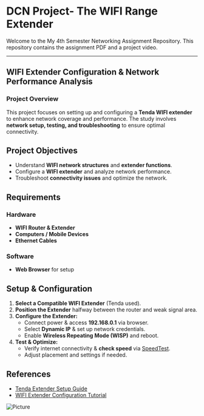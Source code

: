 # DCN Project- The WIFI Range Extender

Welcome to the My 4th Semester Networking Assignment Repository. This repository contains the assignment PDF and a project video.

---

## WIFI Extender Configuration & Network Performance Analysis

### **Project Overview**  
This project focuses on setting up and configuring a **Tenda WIFI extender** to enhance network coverage and performance. The study involves **network setup, testing, and troubleshooting** to ensure optimal connectivity.  

## **Project Objectives**  
- Understand **WIFI network structures** and **extender functions**.  
- Configure a **WIFI extender** and analyze network performance.  
- Troubleshoot **connectivity issues** and optimize the network.  

## **Requirements**  

### **Hardware**  
- **WIFI Router & Extender**  
- **Computers / Mobile Devices**  
- **Ethernet Cables**  

### **Software**  
- **Web Browser** for setup  

## **Setup & Configuration**  

1. **Select a Compatible WIFI Extender** (Tenda used).  
2. **Position the Extender** halfway between the router and weak signal area.  
3. **Configure the Extender:**  
   - Connect power & access **192.168.0.1** via browser.  
   - Select **Dynamic IP** & set up network credentials.  
   - Enable **Wireless Repeating Mode (WISP)** and reboot.  
4. **Test & Optimize:**  
   - Verify internet connectivity & **check speed** via [SpeedTest](http://www.speedtest.net/).  
   - Adjust placement and settings if needed.  

## **References**  
- [Tenda Extender Setup Guide](https://www.tendacn.com/faq/)  
- [WIFI Extender Configuration Tutorial](https://www.youtube.com/watch?v=q1Wg_77HUi0)  

![Picture](https://github.com/M-Hamza-Hassaan/4th-Sem-Networking-Assignment/blob/main/DataCommunication%26Networking.webp)
